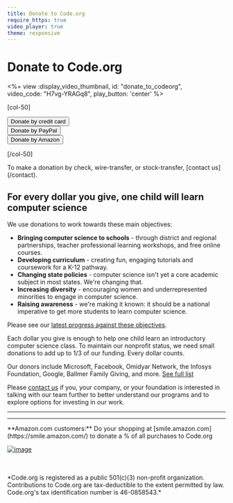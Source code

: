```yaml
---
title: Donate to Code.org
require_https: true
video_player: true
theme: responsive
---
```


# Donate to Code.org

<div class="col-50" style="padding-right: 20px;">

<%= view :display_video_thumbnail, id: "donate_to_codeorg", video_code: "H7vg-YRAGq8", play_button: 'center' %>

</div>

[col-50]

[<button>Donate by credit card</button>](#creditcard)<br>
[<button>Donate by PayPal</button>](https://www.paypal.com/cgi-bin/webscr?cmd=_s-xclick&hosted_button_id=HV8WDN6DRDVDL)<br>
[<button>Donate by Amazon</button>](/donate/amazon)<br>

[/col-50]

<div style="clear: both;"></div>
To make a donation by check, wire-transfer, or stock-transfer, [contact us](/contact).

## For every dollar you give, one child will learn computer science

We use donations to work towards these main objectives:

- **Bringing computer science to schools** - through district and regional partnerships, teacher professional learning workshops, and free online courses.
- **Developing curriculum** - creating fun, engaging tutorials and coursework for a K-12 pathway.
- **Changing state policies** - computer science isn't yet a core academic subject in most states. We're changing that.
- **Increasing diversity** - encouraging women and underrepresented minorities to engage in computer science.
- **Raising awareness** - we're making it known: it should be a national imperative to get more students to learn computer science.

Please see our [latest progress against these objectives](/about).

Each dollar you give is enough to help one child learn an introductory computer science class. To maintain our nonprofit status, we need small donations to add up to 1/3 of our funding. Every dollar counts.


Our donors include Microsoft, Facebook, Omidyar Network, the Infosys Foundation, Google, Ballmer Family Giving, and more. [See full list](/about/donors)

Please [contact us](/contact) if you, your company, or your foundation is interested in talking with our team further to better understand our programs and to explore options for investing in our work.

<hr/>
<a id="creditcard"></a>

<script type="text/javascript" src="https://form.jotform.com/jsform/40637061509149"></script>

<hr/>
**Amazon.com customers:**
Do your shopping at [smile.amazon.com](https://smile.amazon.com/) to donate a % of all purchases to Code.org

[![image](/images/guidestar.png)](http://www.guidestar.org/organizations/46-0858543/code-org.aspx)

<br />
<br />
*Code.org is registered as a public 501(c)(3) non-profit organization.
Contributions to Code.org are tax-deductible to the extent permitted by law.
Code.org's tax identification number is 46-0858543.*
